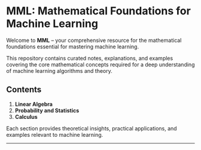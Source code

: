 # MML: Mathematical Foundations for Machine Learning

Welcome to **MML** – your comprehensive resource for the mathematical foundations essential for mastering machine learning.

This repository contains curated notes, explanations, and examples covering the core mathematical concepts required for a deep understanding of machine learning algorithms and theory.

## Contents

1. **Linear Algebra**
2. **Probability and Statistics**
3. **Calculus**

Each section provides theoretical insights, practical applications, and examples relevant to machine learning.

---

